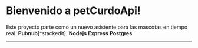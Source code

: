 Bienvenido a petCurdoApi!
===================
Este proyecto parte como un nuevo asistente para las mascotas en tiempo real.
**Pubnub**[^stackedit]. 
**Nodejs**
**Express**
**Postgres**

----------